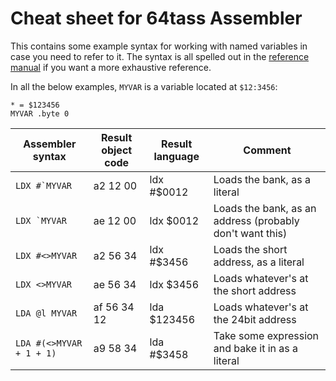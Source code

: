 # Cheat sheet for 64tass Assembler

This contains some example syntax for working with named variables in case you need to refer to it. The syntax is all spelled out in the [reference manual](https://tass64.sourceforge.net) if you want a more exhaustive reference.

In all the below examples, ```MYVAR``` is a variable located at ```$12:3456```:
```
* = $123456
MYVAR .byte 0
```

| Assembler syntax                      | Result object code |  Result language | Comment                        |
| ------------------------------------- | ------------------ | ---------------- | ------------------------------ | 
| ```LDX #`MYVAR```                     | a2 12 00           | ldx #$0012       |  Loads the bank, as a literal  | 
| ```LDX `MYVAR```                      | ae 12 00           | ldx $0012        |  Loads the bank, as an address (probably don't want this) | 
| ```LDX #<>MYVAR```                    | a2 56 34           | ldx #$3456       |  Loads the short address, as a literal       | 
| ```LDX <>MYVAR```                     | ae 56 34           | ldx $3456        |  Loads whatever's at the short address       | 
| ```LDA @l MYVAR```                    | af 56 34 12        | lda $123456      |  Loads whatever's at the 24bit address       | 
| ```LDA #(<>MYVAR + 1 + 1)```          | a9 58 34           | lda #$3458       |  Take some expression and bake it in as a literal      | 
